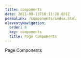 ```yaml
---
title: components
date: 2021-09-13T16:11:28.801Z
permalink: /components/index.html
eleventyNavigation:
  order: 0
  key: components
  title: Page Components
---
```

Page Components